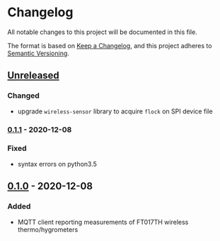 # Changelog
All notable changes to this project will be documented in this file.

The format is based on [Keep a Changelog](https://keepachangelog.com/en/1.0.0/),
and this project adheres to [Semantic Versioning](https://semver.org/spec/v2.0.0.html).

## [Unreleased]
### Changed
- upgrade `wireless-sensor` library to acquire `flock` on SPI device file

### [0.1.1] - 2020-12-08
### Fixed
- syntax errors on python3.5

## [0.1.0] - 2020-12-08
### Added
- MQTT client reporting measurements of FT017TH wireless thermo/hygrometers

[Unreleased]: https://github.com/fphammerle/wireless-sensor-mqtt/compare/v0.1.1...HEAD
[0.1.1]: https://github.com/fphammerle/wireless-sensor-mqtt/compare/v0.1.0...v0.1.1
[0.1.0]: https://github.com/fphammerle/wireless-sensor-mqtt/releases/tag/v0.1.0
